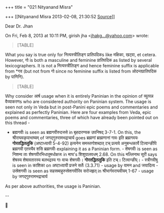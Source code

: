 +++
title = "021 Nityanand Misra"

+++
[[Nityanand Misra	2013-02-08, 21:30:52 [Source](https://groups.google.com/g/bvparishat/c/e9gXaf8pMqQ)]]



Dear Dr. Jhan  
  

On Fri, Feb 8, 2013 at 10:11 PM, girish jha \<[jhakg...@yahoo.com]()\> wrote:  

> [TABLE]

  
What you say is true only for नित्यस्त्रीलिङ्ग प्रातिपदिकs like मक्षिका, खट्वा, et cetera. However, गो is both a masculine and feminine प्रातिपदिक as listed by several lexicographers. It is not a नित्यस्त्रीलिङ्ग and hence feminine suffix is applicable from \*गव (but not from गो since no feminine suffix is listed from ओदन्तप्रातिपदिक by पाणिनि).  


> [TABLE]

  
Why consider आर्ष usage when it is entirely Paninian in the opinion of व्युत्पन्न वैय्याकरणs who are considered authority on Paninian system. The usage is seen not only in Veda but in post-Panini epic poems and commentaries and explained as perfectly Paninian. Here are four examples from Veda, epic poems and commentaries, three of which have already been pointed out on this thread -  

-   ब्रह्मगवीः is seen as ब्रह्मगवीरुदजसे in बृहदारण्यक उपनिषद् 3-7-1.
    On this, the श्रीराघवकृपाभाष्यम् of जगद्गुरुरामभद्राचार्य goes
    ब्रह्मणां ब्राह्मणानां गावः इति ब्रह्मगवयः **गोरतद्धितलुकि**
    (अष्टाध्यायी 5-4-92) इत्यनेन समस्तगोशब्दात् टच् प्रत्यये
    अनुबन्धकार्ये टित्वान्ङीपि ब्रह्मगवी एतस्यैव शसि ब्रह्मगवीः
    explaining it as a Paninian form. -   शेषगवीः is seen as निशम्य ताः शेषगवीरभिधातुमधोक्षजः in माघ's
    शिशुपालवधम् 2.68. On this मल्लिनाथ सूरी says शेषस्य शेषावतारस्य
    बलभद्रस्य गाः वाचः शेषगवीः। **गोरतद्धितलुकि** इति टच्। टित्वान्ङीप्। -   स्त्रीगवीषु is seen in काशिका on अष्टाध्यायी प्रजने सर्तेः
    (3.3.71) - usage by वामन and जयादित्य -   उस्रेशगवीः is seen as सहस्रबाहुरुस्रेशगवीरिव सरोजहृत् in
    श्रीभार्गवराघवीयम् 1-67 - usage by जगद्गुरुरामभद्राचार्य

As per above authorities, the usage is Paninian.  
  
--  



